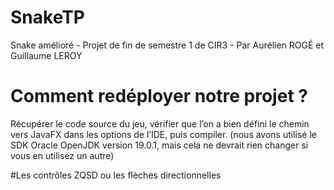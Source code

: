 # SnakeTP

Snake amélioré - Projet de fin de semestre 1 de CIR3 - Par Aurélien ROGÉ et Guillaume LEROY

# Comment redéployer notre projet ?
Récupérer le code source du jeu, vérifier que l’on a bien défini le chemin vers JavaFX dans les
options de l’IDE, puis compiler. (nous avons utilisé le SDK Oracle OpenJDK version 19.0.1, mais
cela ne devrait rien changer si vous en utilisez un autre)

#Les contrôles
ZQSD ou les flèches directionnelles
